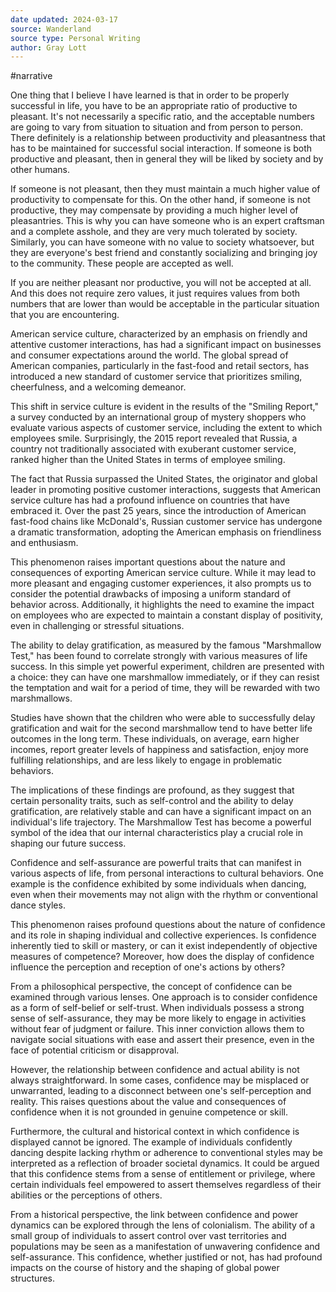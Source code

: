 ```yaml
---
date updated: 2024-03-17
source: Wanderland
source type: Personal Writing
author: Gray Lott
---
```

#narrative 

One thing that I believe I have learned is that in order to be properly successful in life, you have to be an appropriate ratio of productive to pleasant. It's not necessarily a specific ratio, and the acceptable numbers are going to vary from situation to situation and from person to person.  There definitely is a relationship between productivity and pleasantness that has to be maintained for successful social interaction. If someone is both productive and pleasant, then in general they will be liked by society and by other humans. 

If someone is not pleasant, then they must maintain a much higher value of productivity to compensate for this. On the other hand, if someone is not productive, they may compensate by providing a much higher level of pleasantries. This is why you can have someone who is an expert craftsman and a complete asshole, and they are very much tolerated by society. Similarly, you can have someone with no value to society whatsoever, but they are everyone's best friend and constantly socializing and bringing joy to the community. These people are accepted as well. 

If you are neither pleasant nor productive, you will not be accepted at all. And this does not require zero values, it just requires values from both numbers that are lower than would be acceptable in the particular situation that you are encountering.

American service culture, characterized by an emphasis on friendly and attentive customer interactions, has had a significant impact on businesses and consumer expectations around the world. The global spread of American companies, particularly in the fast-food and retail sectors, has introduced a new standard of customer service that prioritizes smiling, cheerfulness, and a welcoming demeanor.

This shift in service culture is evident in the results of the "Smiling Report," a survey conducted by an international group of mystery shoppers who evaluate various aspects of customer service, including the extent to which employees smile. Surprisingly, the 2015 report revealed that Russia, a country not traditionally associated with exuberant customer service, ranked higher than the United States in terms of employee smiling.

The fact that Russia surpassed the United States, the originator and global leader in promoting positive customer interactions, suggests that American service culture has had a profound influence on countries that have embraced it. Over the past 25 years, since the introduction of American fast-food chains like McDonald's, Russian customer service has undergone a dramatic transformation, adopting the American emphasis on friendliness and enthusiasm.

This phenomenon raises important questions about the nature and consequences of exporting American service culture. While it may lead to more pleasant and engaging customer experiences, it also prompts us to consider the potential drawbacks of imposing a uniform standard of behavior across. Additionally, it highlights the need to examine the impact on employees who are expected to maintain a constant display of positivity, even in challenging or stressful situations.

The ability to delay gratification, as measured by the famous "Marshmallow Test," has been found to correlate strongly with various measures of life success. In this simple yet powerful experiment, children are presented with a choice: they can have one marshmallow immediately, or if they can resist the temptation and wait for a period of time, they will be rewarded with two marshmallows.

Studies have shown that the children who were able to successfully delay gratification and wait for the second marshmallow tend to have better life outcomes in the long term. These individuals, on average, earn higher incomes, report greater levels of happiness and satisfaction, enjoy more fulfilling relationships, and are less likely to engage in problematic behaviors.

The implications of these findings are profound, as they suggest that certain personality traits, such as self-control and the ability to delay gratification, are relatively stable and can have a significant impact on an individual's life trajectory. The Marshmallow Test has become a powerful symbol of the idea that our internal characteristics play a crucial role in shaping our future success.

Confidence and self-assurance are powerful traits that can manifest in various aspects of life, from personal interactions to cultural behaviors. One example is the confidence exhibited by some individuals when dancing, even when their movements may not align with the rhythm or conventional dance styles.

This phenomenon raises profound questions about the nature of confidence and its role in shaping individual and collective experiences. Is confidence inherently tied to skill or mastery, or can it exist independently of objective measures of competence? Moreover, how does the display of confidence influence the perception and reception of one's actions by others?

From a philosophical perspective, the concept of confidence can be examined through various lenses. One approach is to consider confidence as a form of self-belief or self-trust. When individuals possess a strong sense of self-assurance, they may be more likely to engage in activities without fear of judgment or failure. This inner conviction allows them to navigate social situations with ease and assert their presence, even in the face of potential criticism or disapproval.

However, the relationship between confidence and actual ability is not always straightforward. In some cases, confidence may be misplaced or unwarranted, leading to a disconnect between one's self-perception and reality. This raises questions about the value and consequences of confidence when it is not grounded in genuine competence or skill.

Furthermore, the cultural and historical context in which confidence is displayed cannot be ignored. The example of individuals confidently dancing despite lacking rhythm or adherence to conventional styles may be interpreted as a reflection of broader societal dynamics. It could be argued that this confidence stems from a sense of entitlement or privilege, where certain individuals feel empowered to assert themselves regardless of their abilities or the perceptions of others.

From a historical perspective, the link between confidence and power dynamics can be explored through the lens of colonialism. The ability of a small group of individuals to assert control over vast territories and populations may be seen as a manifestation of unwavering confidence and self-assurance. This confidence, whether justified or not, has had profound impacts on the course of history and the shaping of global power structures.

